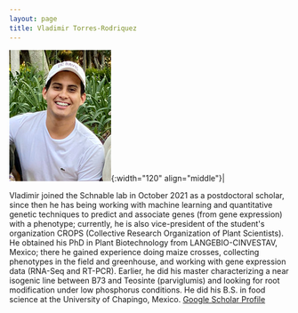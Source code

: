 ```yaml
---
layout: page
title: Vladimir Torres-Rodriquez 
---
```


![Vladimir Rodriquez](/images/People_Images/Vlad.jpg){:width="120" align="middle"}|

Vladimir joined the Schnable lab in October 2021 as a postdoctoral scholar, since then he has being working with machine learning and quantitative genetic techniques to predict and associate genes (from gene expression) with a phenotype; currently, he is also vice-president of the student's organization CROPS (Collective Research Organization of Plant Scientists). He obtained his PhD in Plant Biotechnology from LANGEBIO-CINVESTAV, Mexico; there he gained experience doing maize crosses, collecting phenotypes in the field and greenhouse, and working with gene expression data (RNA-Seq and RT-PCR). Earlier, he did his master characterizing a near isogenic line between B73 and Teosinte (parviglumis) and looking for root modification under low phosphorus conditions. He did his B.S. in food science at the University of Chapingo, Mexico.
[Google Scholar Profile](https://scholar.google.com/citations?user=2Sw6ukUAAAAJ&hl=en&oi=ao)

